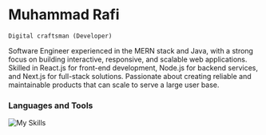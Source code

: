 # Muhammad Rafi

`Digital craftsman (Developer)` 

Software Engineer experienced in the MERN stack and Java, with a strong focus on building interactive, responsive, and scalable web applications. Skilled in React.js for front-end development, Node.js for backend services, and Next.js for full-stack solutions. Passionate about creating reliable and maintainable products that can scale to serve a large user base.

### Languages and Tools
![My Skills](https://skillicons.dev/icons?i=java,react,nodejs,nextjs,mongodb,express,solidity,styledcomponents,js,sass,&theme=light)
<!--
**rafipopz98/rafipopz98** is a ✨ _special_ ✨ repository because its `README.md` (this file) appears on your GitHub profile.

Here are some ideas to get you started:

- 🔭 I’m currently working on ...
- 🌱 I’m currently learning ...
- 👯 I’m looking to collaborate on ...
- 🤔 I’m looking for help with ...
- 💬 Ask me about ...
- 📫 How to reach me: ...
- 😄 Pronouns: ...
- ⚡ Fun fact: ...
-->

